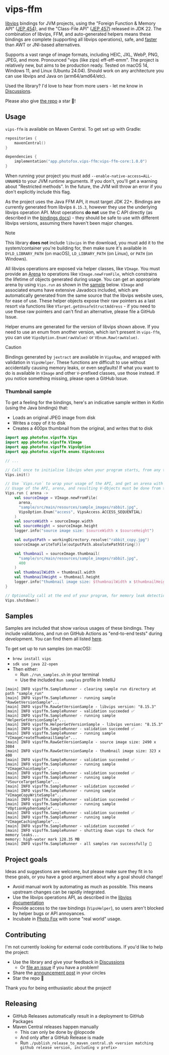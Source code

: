 # vips-ffm

[libvips](https://github.com/libvips/libvips) bindings for JVM projects, using the "Foreign Function & Memory API"
([JEP 454](https://openjdk.org/jeps/454)), and the "Class-File API" ([JEP 457](https://openjdk.org/jeps/457)) released in JDK 22. The combination
of libvips, FFM, and auto-generated helpers means these bindings are complete (supporting all libvips operations), safe,
and [faster](https://github.com/lopcode/vips-ffm/issues/59#issuecomment-2367634956) than AWT or JNI-based alternatives.

Supports a vast range of image formats, including HEIC, JXL, WebP, PNG, JPEG, and more. Pronounced "vips (like zips)
eff-eff-emm". The project is relatively new, but aims to be production ready. Tested on macOS 14, Windows 11, and Linux
(Ubuntu 24.04). Should work on any architecture you can use libvips and Java on (arm64/amd64/etc).

Used the library? I'd love to hear from more users - let me know in [Discussions](https://github.com/lopcode/vips-ffm/discussions).

Please also give [the repo](https://github.com/lopcode/vips-ffm) a star 🌟️!

## Usage

`vips-ffm` is available on Maven Central. To get set up with Gradle:

```kotlin
repositories {
    mavenCentral()
}

dependencies {
    implementation("app.photofox.vips-ffm:vips-ffm-core:1.0.0")
}
```
When running your project you must add `--enable-native-access=ALL-UNNAMED` to your JVM runtime arguments. If you
don't, you'll get a warning about "Restricted methods". In the future, the JVM will throw an error if you don't
explicitly include this flag.

As the project uses the Java FFM API, it must target JDK 22+. Bindings are currently generated from libvips `8.15.3`,
however they use the underlying libvips operation API. Most operations **do not** use the C API directly (as described
in the [bindings docs](https://www.libvips.org/API/current/binding.html)) - they should be safe to use with different
libvips versions, assuming there haven't been major changes.

> [!NOTE]
> This library **does not** include `libvips` in the download, you must add it to the system/container you're building
> for, then make sure it's available in `DYLD_LIBRARY_PATH` (on macOS), `LD_LIBRARY_PATH` (on Linux), or `PATH` (on
> Windows).

All libvips operations are exposed via helper classes, like `VImage`. You must provide an [Arena][1] to operations like
`VImage.newFromFile`, which constrains the lifetime of objects generated during usage. You can get an appropriate arena
by using `Vips.run` as shown in the [sample](#thumbnail-sample) below. `VImage` and associated enums have extensive
Javadocs included, which are automatically generated from the same source that the libvips website uses, for ease of use.
These helper objects expose their raw pointers as a last resort via functions like `VTarget.getUnsafeStructAddress` - if
you need to use these raw pointers and can't find an alternative, please file a GitHub Issue.

Helper enums are generated for the version of libvips shown above. If you need to use an enum from another version,
which isn't present in `vips-ffm`, you can use `VipsOption.Enum(rawValue)` or `VEnum.Raw(rawValue)`.

> [!CAUTION]
> Bindings generated by `jextract` are available in `VipsRaw`, and wrapped with validation in `VipsHelper`. These
> functions are difficult to use without accidentally causing memory leaks, or even segfaults! If what you want to do is
> available in `VImage` and other `V`-prefixed classes, use those instead. If you notice something missing, please open
> a GitHub Issue.

### Thumbnail sample

To get a feeling for the bindings, here's an indicative sample written in Kotlin (using the Java bindings) that:
* Loads an original JPEG image from disk
* Writes a copy of it to disk
* Creates a 400px thumbnail from the original, and writes that to disk

```kotlin
import app.photofox.vipsffm.Vips
import app.photofox.vipsffm.VImage
import app.photofox.vipsffm.VipsOption
import app.photofox.vipsffm.enums.VipsAccess

// ...

// Call once to initialise libvips when your program starts, from any thread
Vips.init()

// Use `Vips.run` to wrap your usage of the API, and get an arena with an appropriate lifetime to use
// Usage of the API, arena, and resulting V-Objects must be done from the thread that called `Vips.run`
Vips.run { arena ->
    val sourceImage = VImage.newFromFile(
      arena,
      "sample/src/main/resources/sample_images/rabbit.jpg",
      VipsOption.Enum("access", VipsAccess.ACCESS_SEQUENTIAL)
    )
    val sourceWidth = sourceImage.width
    val sourceHeight = sourceImage.height
    logger.info("source image size: $sourceWidth x $sourceHeight")

    val outputPath = workingDirectory.resolve("rabbit_copy.jpg")
    sourceImage.writeToFile(outputPath.absolutePathString())

    val thumbnail = sourceImage.thumbnail(
      "sample/src/main/resources/sample_images/rabbit.jpg",
      400
    )
    val thumbnailWidth = thumbnail.width
    val thumbnailHeight = thumbnail.height
    logger.info("thumbnail image size: $thumbnailWidth x $thumbnailHeight")
}

// Optionally call at the end of your program, for memory leak detection, from any thread
Vips.shutdown()
```

## Samples

Samples are included that show various usages of these bindings. They include validations, and run on GitHub Actions as
"end-to-end tests" during development. You can find them all listed [here](https://github.com/lopcode/vips-ffm/tree/main/sample/src/main/kotlin/vipsffm/sample).

To get set up to run samples (on macOS):
* `brew install vips`
* `sdk use java 22-open`
* Then either:
  * Run `./run_samples.sh` in your terminal
  * Use the included `Run samples` profile in IntelliJ

```
[main] INFO vipsffm.SampleRunner - clearing sample run directory at path "sample_run"
[main] INFO vipsffm.SampleRunner - running sample "RawGetVersionSample"...
[main] INFO vipsffm.RawGetVersionSample - libvips version: "8.15.3"
[main] INFO vipsffm.SampleRunner - validation succeeded ✅
[main] INFO vipsffm.SampleRunner - running sample "HelperGetVersionSample"...
[main] INFO vipsffm.HelperGetVersionSample - libvips version: "8.15.3"
[main] INFO vipsffm.SampleRunner - validation succeeded ✅
[main] INFO vipsffm.SampleRunner - running sample "VImageCreateThumbnailSample"...
[main] INFO vipsffm.RawGetVersionSample - source image size: 2490 x 3084
[main] INFO vipsffm.RawGetVersionSample - thumbnail image size: 323 x 400
[main] INFO vipsffm.SampleRunner - validation succeeded ✅
[main] INFO vipsffm.SampleRunner - running sample "VImageChainSample"...
[main] INFO vipsffm.SampleRunner - validation succeeded ✅
[main] INFO vipsffm.SampleRunner - running sample "VSourceTargetSample"...
[main] INFO vipsffm.SampleRunner - validation succeeded ✅
[main] INFO vipsffm.SampleRunner - running sample "VImageCopyWriteSample"...
[main] INFO vipsffm.SampleRunner - validation succeeded ✅
[main] INFO vipsffm.SampleRunner - running sample "VOptionHyphenSample"...
[main] INFO vipsffm.SampleRunner - validation succeeded ✅
[main] INFO vipsffm.SampleRunner - running sample "VImageCachingSample"...
[main] INFO vipsffm.SampleRunner - validation succeeded ✅
[main] INFO vipsffm.SampleRunner - shutting down vips to check for memory leaks...
memory: high-water mark 128.35 MB
[main] INFO vipsffm.SampleRunner - all samples ran successfully 🎉
```

## Project goals

Ideas and suggestions are welcome, but please make sure they fit in to these goals, or you have a good argument about
why a goal should change!

* Avoid manual work by automating as much as possible. This means upstream changes can be rapidly integrated.
* Use the libvips operations API, as described in the [libvips documentation](https://www.libvips.org/API/current/binding.html)
* Provide access to the raw bindings (`VipsHelper`), so users aren't blocked by helper bugs or API annoyances.
* Incubate in [Photo Fox](https://github.com/lopcode/photo-fox) with some "real world" usage.

## Contributing

I'm not currently looking for external code contributions. If you'd like to help the project:

* Use the library and give your feedback in [Discussions](https://github.com/lopcode/vips-ffm/discussions)
  * Or [file an issue](https://github.com/lopcode/vips-ffm/issues) if you have a problem!
* Share the [announcement post](https://www.lopcode.com/posts/2024/10/vips-ffm-1/) in your circles
* Star the repo 🌟

Thank you for being enthusiastic about the project!

## Releasing

* GitHub Releases automatically result in a deployment to GitHub Packages
* Maven Central releases happen manually 
  * This can only be done by @lopcode
  * And only after a GitHub Release is made
  * Run `./publish_release_to_maven_central.sh <version matching github release version, including v prefix>` 

[1]: https://docs.oracle.com/en/java/javase/22/core/memory-segments-and-arenas.html